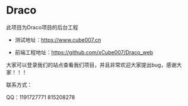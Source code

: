 # Draco
此项目为Draco项目的后台工程

* 测试地址：https://www.cube007.cn

* 前端工程地址：https://github.com/xCube007/Draco_web

大家可以登录我们的站点查看我们项目，并且非常欢迎大家提出bug，感谢大家！！！

联系方式：

QQ：1191727771 815208278

